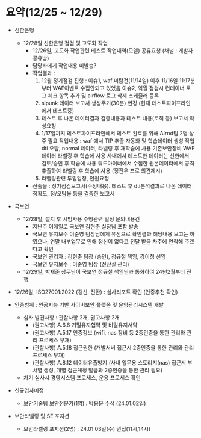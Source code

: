# 요약(12/25 ~ 12/29)

* 신한은행
    * 12/28일 신한은행 점검 및 고도화 작업
        * 12/26일, 고도화 작업관련 테스트 작업내역(모델) 공유요청 (채널 : 개발자공유방)
        * 담당자에게 작업내용 미발송?
        * 작업결과 : 
            1) 12월 정기점검 진행 : 
                이슈1, waf 미탐건(11/14일) 이후 11/16일 11:17분부터 WAF이벤트 수집안되고 있었음
                이슈2, 익월 점검시 컨테이너 로그 체크 항목 추가 및 airflow 로그 삭제 스케줄러 등록
            2) slpunk 데이터 보고서 생성주기(30분) 변경 (현재 테스트파이프라인에서 테스트중)
            3) 테스트 후 나온 데이터결과 검증내용과 테스트 내용(로직 등) 보고서 작성요청
            4) 1/17일까지 테스트파이프라인에서 테스트 완료를 위해 AIrnd팀 2명 상주 필요
                작업내용 : waf 에서 TIP 추출 자동화 및 학습데이터 생성 작업
                dti 오탐, normal 데이터, 라벨링 후 재학습에 사용
                기존보안장비 WAF 데이터 라벨링 후 학습에 사용
                사내에서 테스트한 데이터는 신한에서 검토/승인 후 학습에 사용 
                쿼드마이너에서 수집한 원본데이터에서 공격 추출하여 라벨링 후 학습에 사용 (정진우 프로 의견제시)
            5) 라벨링관련 투입일정, 인원요청
        * 산출물 : 정기점검보고서(수정내용). 테스트 후 dti분석결과로 나온 데이터 정확도, 정/오탐율 등을 검증한 보고서

* 국보연
    * 12/28일, 설치 후 시범사용 수행관련 일정 문의내용건
        * 지난주 이메일로 국보연 김현준 실장님 포함 발송
        * 국보연 유지보수 이준영 팀장님에게 유선으로 확인결과 
          해당내용 보고는 하였으나, 연말 내부업무로 인해 정신이 없다고 전달 받음
          차주에 연락해 주겠다고 확인
        * 국보연 관리자 : 김현준 팀장 (승인), 정규철 책임, 강이청 선임
        * 국보연 유지보수 : 이준영 팀장 (전산실 관리)
    * 12/29일, 박재준 상무님이 국보연 정규철 책임님과 통화하여 24년2월부터 진행

* 12/26일, ISO27001:2022 (갱신, 전환) : 심사리포트 확인 (인증추천 확인)
* 인증범위 : 인공지능 기반 사이버보안 플랫폼 및 운영관리시스템 개발
    * 심사 발견사항 : 관찰사항 2개, 권고사항 2개
        * (권고사항) A.6.6 기밀유지협약 및 비밀유지서약
        * (권고사항) A.5.17 인증정보 (wifi, nas 장비 등 2중인증을 통한 관리와 관리 프로세스 부재)
        * (관찰사항) A.5.18 접근권한 (개발서버 접근시 2중인증을 통한 관리와 관리 프로세스 부재)
        * (관찰사항) A.8.12 데이터유출방지 (사내 업무용 스토리지(nas) 접근시 부서별 생성, 개별 접근계정 발급과 2중인증을 통한 관리 필요)
    * 차기 심사시 경영시스템 프로세스, 운용 프로세스 확인

* 신규입사예정
    * 보안기술팀 보안전문가(1명) : 박용문 수석 (24.01.02일)

* 보안라벨링 및 SE 포지션
    * 보안라벨링 포지션(2명) : 24.01.03일(수) 면접(11시,14시)
